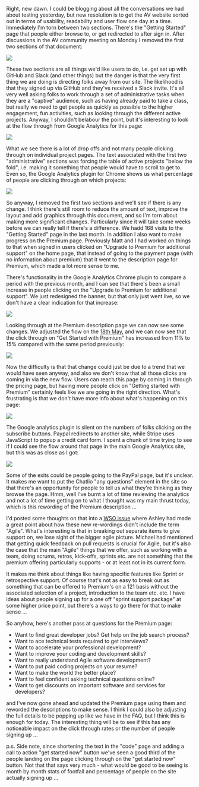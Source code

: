 Right, new dawn.  I could be blogging about all the conversations we had about testing yesterday, but new resolution is to get the AV website sorted out in terms of usability, readability and user flow one day at a time.  Immediately I'm torn between two sections.  There's the "Getting Started" page that people either browse to, or get redirected to after sign in.  After discussions in the AV community meeting on Monday I removed the first two sections of that document:

![](https://www.dropbox.com/s/71ha0kyzsruh7ga/Screenshot%202017-07-05%2009.29.00.png?dl=1)

These two sections are all things we'd like users to do, i.e. get set up with GitHub and Slack (and other things) but the danger is that the very first thing we are doing is directing folks away from our site.  The likelihood is that they signed up via GitHub and they've received a Slack invite.  It's all very well asking folks to work through a set of administrative tasks when they are a "captive" audience, such as having already paid to take a class, but really we need to get people as quickly as possible to the higher engagement, fun activities, such as looking through the different active projects.  Anyway, I shouldn't belabour the point, but it's interesting to look at the flow through from Google Analytics for this page:

![](https://www.dropbox.com/s/in1d5ihvgmlytrf/Screenshot%202017-07-04%2012.01.38.png?dl=1)

What we see there is a lot of drop offs and not many people clicking through on individual project pages.  The text associated with the first two "administrative" sections was forcing the table of active projects "below the fold", i.e. making it something that people would have to scroll to get to.  Even so, the Google Analytics plugin for Chrome shows us what percentage of people are clicking through on which projects:

![](https://www.dropbox.com/s/y4emonqof8lnf6i/Screenshot%202017-07-05%2009.35.10.png?dl=1)

So anyway, I removed the first two sections and we'll see if there is any change.  I think there's still room to reduce the amount of text, improve the layout and add graphics through this document, and so I'm torn about making more significant changes.  Particularly since it will take some weeks before we can really tell if there's a difference.  We hadd 168 visits to the "Getting Started" page in the last month.  In addition I also want to make progress on the Premium page.  Previously Matt and I had worked on things to that when signed in users clicked on "Upgrade to Premium for additional support" on the home page, that instead of going to the payment page (with no information about premium) that it went to the description page for Premium, which made a lot more sense to me.

There's functionality in the Google Analytics Chrome plugin to compare a period with the previous month, and I can see that there's been a small increase in people clicking on the "Upgrade to Premium for additional support".  We just redesigned the banner, but that only just went live, so we don't have a clear indication for that increase:

![](https://www.dropbox.com/s/2u5q5p8zhgr97u9/Screenshot%202017-07-05%2009.48.57.png?dl=1)

Looking through at the Premium description page we can now see some changes.  We adjusted the flow on the [18th May](https://github.com/AgileVentures/WebsiteOne/commit/1af6bfe440133e4ade2b08e6fc7b8703825ec2b6), and we can now see that the click through on "Get Started with Premium" has increased from 11% to 15% compared with the same period previously:

![](https://www.dropbox.com/s/ktxppcqrrq8cia9/Screenshot%202017-07-05%2009.55.37.png?dl=1)

Now the difficulty is that that change could just be due to a trend that we would have seen anyway, and also we don't know that all those clicks are coming in via the new flow.  Users can reach this page by coming in through the pricing page, but having more people click on "Getting started with Premium" certainly feels like we are going in the right direction.  What's frustrating is that we don't have more info about what's happening on this page:

![](https://www.dropbox.com/s/d3bi4wfz8cl3yor/Screenshot%202017-07-05%2009.59.16.png?dl=1)

The Google analytics plugin is silent on the numbers of folks clicking on the subscribe buttons.  Paypal redirects to another site, while Stripe uses JavaScript to popup a credit card form.  I spent a chunk of time trying to see if I could see the flow around that page in the main Google Analytics site, but this was as close as I got:

![](https://www.dropbox.com/s/gxx5z3jfvt8lktu/Screenshot%202017-07-05%2010.15.30.png?dl=1)

Some of the exits could be people going to the PayPal page, but it's unclear.  It makes me want to put the Chatlio "any questions" element in the site so that there's an opportunity for people to tell us what they're thinking as they browse the page.  Hmm, well I've burnt a lot of time reviewing the analytics and not a lot of time getting on to what I thought was my main thrust today, which is this rewording of the Premium description ...

I'd posted some thoughts on that into a [WSO issue](https://github.com/AgileVentures/WebsiteOne/issues/1583#issuecomment-310992734) where Ashley had made a great point about how these new re-wordings didn't include the term "Agile".  What's interesting is that in breaking out separate items to give support on, we lose sight of the bigger agile picture.  Michael had mentioned that getting quick feedback on pull requests is crucial for Agile, but it's also the case that the main "Agile" things that we offer, such as working with a team, doing scrums, retros, kick-offs, sprints etc. are not something that the premium offering particularly supports - or at least not in its current form.

It makes me think about things like having specific features like Sprint or retrospective support.  Of course that's not as easy to break out as something that can be offered to Premium's on a 121 basis without the associated selection of a project, introduction to the team etc. etc.  I have ideas about people signing up for a one off "sprint support package" at some higher price point, but there's a ways to go there for that to make sense ...

So anyhow, here's another pass at questions for the Premium page:

* Want to find great developer jobs? Get help on the job search process?
* Want to ace technical tests required to get interviews?
* Want to accelerate your professional development?
* Want to improve your coding and development skills?
* Want to really understand Agile software development?
* Want to put paid coding projects on your resume?
* Want to make the world the better place?
* Want to feel confident asking technical questions online?
* Want to get discounts on important software and services for developers?

and I've now gone ahead and updated the Premium page using them and reworded the descriptions to make sense.  I think I could also be adjusting the full details to be popping up like we have in the FAQ, but I think this is enough for today.  The interesting thing will be to see if this has any noticeable impact on the click through rates or the number of people signing up ...

p.s. Side note, since shortening the text in the "code" page and adding a call to action "get started now" button we've seen a good third of the people landing on the page clicking through on the "get started now" button.  Not that that says very much - what would be good to be seeing is month by month stats of footfall and percentage of people on the site actually signing up ...

